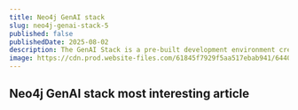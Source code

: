 ```yaml
---
title: Neo4j GenAI stack
slug: neo4j-genai-stack-5
published: false
publishedDate: 2025-08-02
description: The GenAI Stack is a pre-built development environment created by Neo4j in collaboration with Docker, LangChain, and Ollama. This stack is designed for creating GenAI applications, particularly focusing on improving the accuracy, relevance, and provenance of generated responses in LLMs (Large Language Models) through Retrieval Augmented Generation (RAG).
image: https://cdn.prod.website-files.com/61845f7929f5aa517ebab941/6440f9477c2a321f0dd6ab61_How%20Artificial%20Intelligence%20(AI)%20Is%20Used%20In%20Biometrics.jpg
---
```


## Neo4j GenAI stack most interesting article
